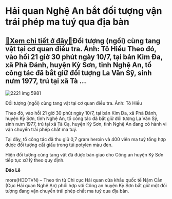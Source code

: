 Hải quan Nghệ An bắt đối tượng vận trái phép ma tuý qua địa bàn
===============================================================

[:gift:Xem chi tiết ở đây:gift:](https://hddtvn.com/hai-quan-nghe-an-bat-doi-tuong-van-trai-phep-ma-tuy-qua-dia-ban/)Đối tượng (ngồi) cùng tang vật tại cơ quan điều tra. Ảnh: Tô Hiếu Theo đó, vào hồi 21 giờ 30 phút ngày 10/7, tại bản Kim Đa, xã Phà Đánh, huyện Kỳ Sơn, tỉnh Nghệ An, tổ công tác đã bắt giữ đối tượng La Văn Sỹ, sinh nưm 1977, trú tại xã Tà …
------------------------------------------------------------------------------------------------------------------------------------------------------------------------------------------------------------------------------------------------





![2221 img 5981](https://haiquanonline.com.vn/stores/news_dataimages/nubt/072020/11/12/in_article/2221_IMG_5981.jpg?rt=20200711142806 "Đối tượng (ngồi) cùng tang vật tại cơ quan điều tra. Ảnh: Tô Hiếu")


Đối tượng (ngồi) cùng tang vật tại cơ quan điều tra. Ảnh: Tô Hiếu



Theo đó, vào hồi 21 giờ 30 phút ngày 10/7, tại bản Kim Đa, xã Phà Đánh, huyện Kỳ Sơn, tỉnh Nghệ An, tổ công tác đã bắt giữ đối tượng La Văn Sỹ, sinh nưm 1977, trú tại xã Tà Cạ, huyện Kỳ Sơn, tỉnh Nghệ An đang có hành vi vận chuyển trái phép chất ma tuý.


Tại đây, tổ công tác đã thu giữ 0,7 gram heroin và 400 viên ma tuý tổng hợp được đối tượng cất giấu trong túi potylen màu đen.


Hiện đối tượng cùng tang vật đã được bàn giao cho Công an huyện Kỳ Sơn tiếp tục xử lý theo quy định.







**Đảo Lê**



more(HDDTVN) – Theo tin từ Chi cục Hải quan cửa khẩu quốc tế Nậm Cắn (Cục Hải quan Nghệ An) phối hợp với Công an huyện Kỳ Sơn bắt giữ một đối tượng đang vận chuyển trái phép chất ma tuý qua địa bàn.


